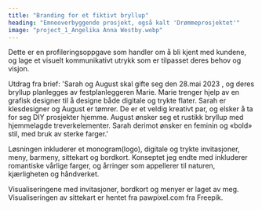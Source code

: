 ```yaml
---
title: "Branding for et fiktivt bryllup"
heading: "Emneoverbyggende prosjekt, også kalt 'Drømmeprosjektet'"
image: "project_1_Angelika Anna Westby.webp"
---
```


Dette er en profileringsoppgave som handler om å bli kjent med kundene, og lage et visuelt kommunikativt utrykk som er tilpasset deres behov og visjon. 

Utdrag fra brief: 'Sarah og August skal gifte seg den 28.mai 2023 , og deres bryllup planlegges av festplanleggeren Marie. Marie trenger hjelp av en grafisk designer til å designe både digitale og trykte flater. Sarah er klesdesigner og August er tømrer. De er et veldig kreativt par, og elsker å ta for seg DIY prosjekter hjemme. August ønsker seg et rustikk bryllup med hjemmelagde treverkelementer. Sarah derimot ønsker en feminin og «bold» stil, med bruk av sterke farger.'

Løsningen inkluderer et monogram(logo), digitale og trykte invitasjoner, meny, barmeny, sittekart og bordkort. Konseptet jeg endte med inkluderer romantiske vårlige farger, og årringer som appellerer til naturen, kjærligheten og håndverket. 

Visualiseringene med invitasjoner, bordkort og menyer er laget av meg. Visualiseringen av sittekart er hentet fra pawpixel.com fra Freepik.
